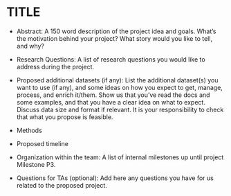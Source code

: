 # TITLE

- Abstract: A 150 word description of the project idea and goals. What’s the motivation behind your project? What story would you like to tell, and why?

- Research Questions: A list of research questions you would like to address during the project.

- Proposed additional datasets (if any): List the additional dataset(s) you want to use (if any), and some ideas on how you expect to get, manage, process, and enrich it/them. Show us that you’ve read the docs and some examples, and that you have a clear idea on what to expect. Discuss data size and format if relevant. It is your responsibility to check that what you propose is feasible.

- Methods

- Proposed timeline

- Organization within the team: A list of internal milestones up until project Milestone P3.

- Questions for TAs (optional): Add here any questions you have for us related to the proposed project.

